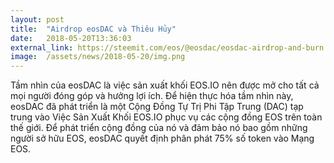```yaml
---
layout: post
title:  "Airdrop eosDAC và Thiêu Hủy"
date:   2018-05-20T13:36:03
external_link: https://steemit.com/eos/@eosdac/eosdac-airdrop-and-burn
image:  /assets/news/2018-05-20/img.png
---
```

Tầm nhìn của eosDAC là việc sản xuất khối EOS.IO nên được mở cho tất cả mọi người đóng góp và hưởng lợi ích. Để hiện thực hóa tầm nhìn này, eosDAC đã phát triển là một Cộng Đồng Tự Trị Phi Tập Trung (DAC) tạp trung vào Việc Sản Xuất Khối EOS.IO phục vụ các cộng đồng EOS trên toàn thế giới.
Để phát triển cộng đồng của nó và đảm bảo nó bao gồm những người sở hữu EOS, eosDAC quyết định phân phát 75% số token vào Mạng EOS.
